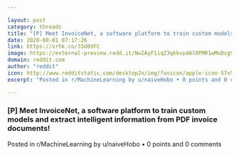 ```yaml
---

layout: post
category: threads
title: "[P] Meet InvoiceNet, a software platform to train custom models and extract intelligent information from PDF invoice documents!"
date: 2020-08-01 07:17:26
link: https://vrhk.co/33d0VFC
image: https://external-preview.redd.it/NwIAyF1iqZ3qkkvpdAl0PMR1wMxDsg970ax8ALuMFJE.jpg?width=400&height=209.42408377&auto=webp&crop=400:209.42408377,smart&s=4e9ca6a0d3dfc3c46593ec8b7be7b7a382ec103b
domain: reddit.com
author: "reddit"
icon: http://www.redditstatic.com/desktop2x/img/favicon/apple-icon-57x57.png
excerpt: "Posted in r/MachineLearning by u/naiveHobo • 0 points and 0 comments"

---
```


### [P] Meet InvoiceNet, a software platform to train custom models and extract intelligent information from PDF invoice documents!

Posted in r/MachineLearning by u/naiveHobo • 0 points and 0 comments
